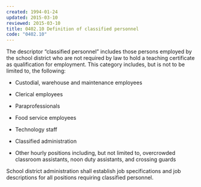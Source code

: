 ```yaml
---
created: 1994-01-24
updated: 2015-03-10
reviewed: 2015-03-10
title: 0402.10 Definition of classified personnel
code: "0402.10"
---
```


The descriptor “classified personnel” includes those persons employed by the school district who are not required by law to hold a teaching certificate as qualification for employment. This category includes, but is not to be limited to, the following:

- Custodial, warehouse and maintenance employees

- Clerical employees

- Paraprofessionals

- Food service employees

- Technology staff

- Classified administration

- Other hourly positions including, but not limited to, overcrowded classroom assistants, noon duty assistants, and crossing guards

School district administration shall establish job specifications and job descriptions for all positions requiring classified personnel.
